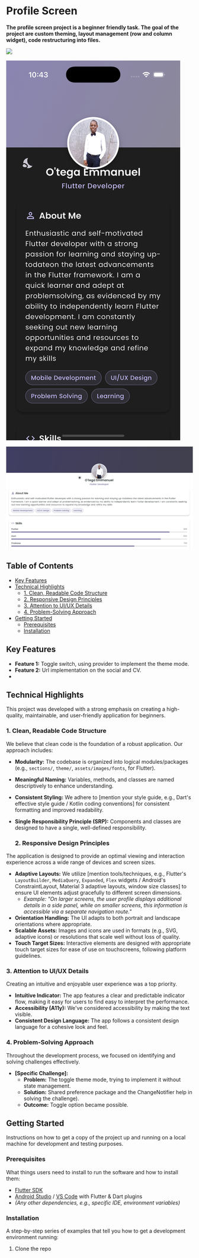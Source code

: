 # Profile Screen


**The profile screen project is a beginner friendly task. The goal of the project are custom theming, layout management (row and column widget), code restructuring into files.**


![](https://github.com/Wave780/Profile-Screen/blob/main/assets/images/profile_screen.gif)


![](https://github.com/Wave780/Profile-Screen/blob/main/assets/images/app_screenshot.png)


![](https://github.com/Wave780/Profile-Screen/blob/main/assets/images/web_screenshot.png)

## Table of Contents

*   [Key Features](#key-features)
*   [Technical Highlights](#technical-highlights)
    *   [1. Clean, Readable Code Structure](#1-clean-readable-code-structure)
    *   [2. Responsive Design Principles](#2-responsive-design-principles)
    *   [3. Attention to UI/UX Details](#3-attention-to-uiux-details)
    *   [4. Problem-Solving Approach](#4-problem-solving-approach)
*   [Getting Started](#getting-started)
    *   [Prerequisites](#prerequisites)
    *   [Installation](#installation)


## Key Features

*   **Feature 1:** Toggle switch, using provider to implement the theme mode.
*   **Feature 2:** Url implementation on the social and CV.
*   

## Technical Highlights

This project was developed with a strong emphasis on creating a high-quality, maintainable, and user-friendly application for beginners.

### 1. Clean, Readable Code Structure

We believe that clean code is the foundation of a robust application. Our approach includes:

*   **Modularity:** The codebase is organized into logical modules/packages (e.g., `sections/`, `theme/`, `assets/images/fonts`, for Flutter).
*   **Meaningful Naming:** Variables, methods, and classes are named descriptively to enhance understanding.
*   **Consistent Styling:** We adhere to [mention your style guide, e.g., Dart's effective style guide / Kotlin coding conventions] for consistent formatting and improved readability.
*   **Single Responsibility Principle (SRP):** Components and classes are designed to have a single, well-defined responsibility.


    ### 2. Responsive Design Principles

The application is designed to provide an optimal viewing and interaction experience across a wide range of devices and screen sizes.

*   **Adaptive Layouts:** We utilize [mention tools/techniques, e.g., Flutter's `LayoutBuilder`, `MediaQuery`, `Expanded`, `Flex` widgets / Android's ConstraintLayout, Material 3 adaptive layouts, window size classes] to ensure UI elements adjust gracefully to different screen dimensions.
    *   *Example: "On larger screens, the user profile displays additional details in a side panel, while on smaller screens, this information is accessible via a separate navigation route."*
*   **Orientation Handling:** The UI adapts to both portrait and landscape orientations where appropriate.
*   **Scalable Assets:** Images and icons are used in formats (e.g., SVG, adaptive icons) or resolutions that scale well without loss of quality.
*   **Touch Target Sizes:** Interactive elements are designed with appropriate touch target sizes for ease of use on touchscreens, following platform guidelines.

   

### 3. Attention to UI/UX Details

Creating an intuitive and enjoyable user experience was a top priority.

*   **Intuitive Indicator:** The app features a clear and predictable indicator flow, making it easy for users to find easy to interpret the performance.
*   **Accessibility (A11y):** We've considered accessibility by making the text visible.
*   **Consistent Design Language:** The app follows a consistent design language for a cohesive look and feel.

### 4. Problem-Solving Approach

Throughout the development process, we focused on identifying and solving challenges effectively.

*   **[Specific Challenge]:**
    *   **Problem:** The toggle theme mode, trying to implement it without state management.
    *   **Solution:**  Shared preference package and the ChangeNotifier help in solving the challenge).
    *   **Outcome:** Toggle option became possible.

## Getting Started

Instructions on how to get a copy of the project up and running on a local machine for development and testing purposes.

### Prerequisites

What things users need to install to run the software and how to install them:

*   [Flutter SDK](https://flutter.dev/docs/get-started/install) 
*   [Android Studio](https://developer.android.com/studio) / [VS Code](https://code.visualstudio.com/) with Flutter & Dart plugins
*   *(Any other dependencies, e.g., specific IDE, environment variables)*

### Installation

A step-by-step series of examples that tell you how to get a development environment running:

1.  Clone the repo
    
